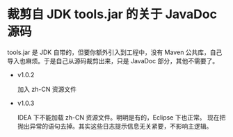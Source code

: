 # 裁剪自 JDK tools.jar 的关于 JavaDoc 源码

tools.jar 是 JDK 自带的，但要你额外引入到工程中，没有 Maven 公共库，自己导入也麻烦。于是自己从源码裁剪出来，只是 JavaDoc 部分，其他不需要了。

- v1.0.2
    
    加入 zh-CN 资源文件
- v1.0.3

    IDEA 下不能加载 zh-CN 资源文件。明明是有的，Eclipse 下也正常。
现在把抛出异常的语句去掉。其实这些日志提示信息无关紧要，不影响主逻辑。
